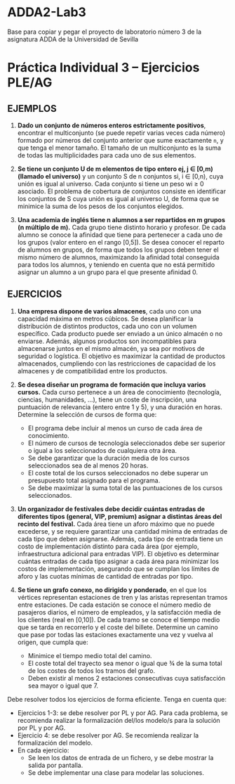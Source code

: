 # ADDA2-Lab3
Base para copiar y pegar el proyecto de laboratorio número 3 de la asignatura ADDA de la Universidad de Sevilla

# Práctica Individual 3 – Ejercicios PLE/AG

## EJEMPLOS

1. **Dado un conjunto de números enteros estrictamente positivos**, encontrar el multiconjunto (se puede repetir varias veces cada número) formado por números del conjunto anterior que sume exactamente `n`, y que tenga el menor tamaño. El tamaño de un multiconjunto es la suma de todas las multiplicidades para cada uno de sus elementos.  

2. **Se tiene un conjunto U de m elementos de tipo entero ej, j ∈ [0,m) (llamado el universo)** y un conjunto S de n conjuntos si, i ∈ [0,n), cuya unión es igual al universo. Cada conjunto si tiene un peso wi ≥ 0 asociado. El problema de cobertura de conjuntos consiste en identificar los conjuntos de S cuya unión es igual al universo U, de forma que se minimice la suma de los pesos de los conjuntos elegidos. 

3. **Una academia de inglés tiene n alumnos a ser repartidos en m grupos (n múltiplo de m).** Cada grupo tiene distinto horario y profesor. De cada alumno se conoce la afinidad que tiene para pertenecer a cada uno de los grupos (valor entero en el rango [0,5]). Se desea conocer el reparto de alumnos en grupos, de forma que todos los grupos deben tener el mismo número de alumnos, maximizando la afinidad total conseguida para todos los alumnos, y teniendo en cuenta que no está permitido asignar un alumno a un grupo para el que presente afinidad 0.  

## EJERCICIOS

1. **Una empresa dispone de varios almacenes**, cada uno con una capacidad máxima en metros cúbicos. Se desea planificar la distribución de distintos productos, cada uno con un volumen específico. Cada producto puede ser enviado a un único almacén o no enviarse. Además, algunos productos son incompatibles para almacenarse juntos en el mismo almacén, ya sea por motivos de seguridad o logística. El objetivo es maximizar la cantidad de productos almacenados, cumpliendo con las restricciones de capacidad de los almacenes y de compatibilidad entre los productos. 

2. **Se desea diseñar un programa de formación que incluya varios cursos.** Cada curso pertenece a un área de conocimiento (tecnología, ciencias, humanidades, …), tiene un coste de inscripción, una puntuación de relevancia (entero entre 1 y 5), y una duración en horas. Determine la selección de cursos de forma que: 

    - El programa debe incluir al menos un curso de cada área de conocimiento. 
    - El número de cursos de tecnología seleccionados debe ser superior o igual a los seleccionados de cualquiera otra área. 
    - Se debe garantizar que la duración media de los cursos seleccionados sea de al menos 20 horas. 
    - El coste total de los cursos seleccionados no debe superar un presupuesto total asignado para el programa. 
    - Se debe maximizar la suma total de las puntuaciones de los cursos seleccionados.

3. **Un organizador de festivales debe decidir cuántas entradas de diferentes tipos (general, VIP, premium) asignar a distintas áreas del recinto del festival.** Cada área tiene un aforo máximo que no puede excederse, y se requiere garantizar una cantidad mínima de entradas de cada tipo que deben asignarse. Además, cada tipo de entrada tiene un costo de implementación distinto para cada área (por ejemplo, infraestructura adicional para entradas VIP). El objetivo es determinar cuántas entradas de cada tipo asignar a cada área para minimizar los costos de implementación, asegurando que se cumplan los límites de aforo y las cuotas mínimas de cantidad de entradas por tipo. 

4. **Se tiene un grafo conexo, no dirigido y ponderado**, en el que los vértices representan estaciones de tren y las aristas representan tramos entre estaciones. De cada estación se conoce el número medio de pasajeros diarios, el número de empleados, y la satisfacción media de los clientes (real en [0,10]). De cada tramo se conoce el tiempo medio que se tarda en recorrerlo y el coste del billete. Determine un camino que pase por todas las estaciones exactamente una vez y vuelva al origen, que cumpla que: 

    - Minimice el tiempo medio total del camino. 
    - El coste total del trayecto sea menor o igual que ¾ de la suma total de los costes de todos los tramos del grafo.  
    - Deben existir al menos 2 estaciones consecutivas cuya satisfacción sea mayor o igual que 7. 

Debe resolver todos los ejercicios de forma eficiente. Tenga en cuenta que:  

- Ejercicios 1-3: se debe resolver por PL y por AG. Para cada problema, se recomienda realizar la formalización del/los modelo/s para la solución por PL y por AG. 
- Ejercicio 4: se debe resolver por AG. Se recomienda realizar la formalización del modelo. 
- En cada ejercicio:  
  - Se leen los datos de entrada de un fichero, y se debe mostrar la salida por pantalla. 
  - Se debe implementar una clase para modelar las soluciones. 
